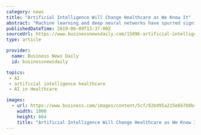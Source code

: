 ```yaml
---
category: news
title: "Artificial Intelligence Will Change Healthcare as We Know It"
abstract: "Machine learning and deep neural networks have spurred significant advances in artificial intelligence. Major AI applications in healthcare include diagnostics, robotic surgeries and virtual nursing assistants. Healthcare AI is projected to reach $6.6 ..."
publishedDateTime: 2019-06-09T13:37:00Z
sourceUrl: https://www.businessnewsdaily.com/15096-artificial-intelligence-in-healthcare.html
type: article

provider:
  name: Business News Daily
  id: businessnewsdaily

topics:
 - AI
 - artificial intelligence healthcare
 - AI in Healthcare

images:
  - url: https://www.business.com/images/content/5cf/82bd95a215e6b7b8b4578/1500-0-
    width: 1000
    height: 664
    title: "Artificial Intelligence Will Change Healthcare as We Know It"
---
```

